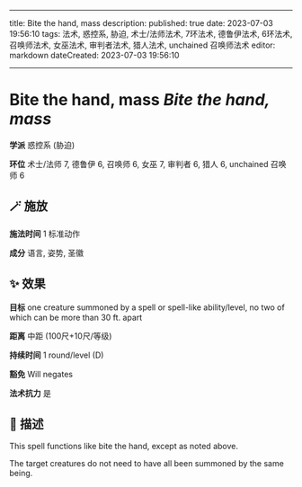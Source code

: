 
---
title: Bite the hand, mass
description: 
published: true
date: 2023-07-03 19:56:10
tags: 法术, 惑控系, 胁迫, 术士/法师法术, 7环法术, 德鲁伊法术, 6环法术, 召唤师法术, 女巫法术, 审判者法术, 猎人法术, unchained 召唤师法术
editor: markdown
dateCreated: 2023-07-03 19:56:10

---

# **Bite the hand, mass** *Bite the hand, mass*

**学派** 惑控系 (胁迫) 

**环位** 术士/法师 7, 德鲁伊 6, 召唤师 6, 女巫 7, 审判者 6, 猎人 6, unchained 召唤师 6

## 🪄 施放

**施法时间** 1 标准动作

**成分** 语言, 姿势, 圣徽

## ✨ 效果 

**目标** one creature summoned by a spell or spell-like ability/level, no two of which can be more than 30 ft. apart 

**距离** 中距 (100尺+10尺/等级)  

**持续时间** 1 round/level (D) 

**豁免** Will negates

**法术抗力** 是

## 📖 描述

This spell functions like bite the hand, except as noted above.

The target creatures do not need to have all been summoned by the same being.
    